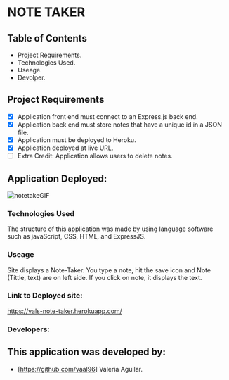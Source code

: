 # NOTE TAKER 

## Table of Contents

- Project Requirements.
- Technologies Used.
- Useage.
- Devolper.

## Project Requirements

- [x] Application front end must connect to an Express.js back end.
- [x] Application back end must store notes that have a unique id in a JSON file.
- [x] Application must be deployed to Heroku.
- [x] Application deployed at live URL.
- [ ] Extra Credit: Application allows users to delete notes.

## Application Deployed: 

![notetakeGIF](https://user-images.githubusercontent.com/90650792/138399837-4d4dc862-e9f8-42cd-92d5-ca44f0aa3ab3.gif)




### Technologies Used

The structure of this application was made by using language software such as javaScript, CSS, HTML, and ExpressJS.

### Useage
Site displays a Note-Taker. You type a note, hit the save icon and Note (Tittle, text) are on left side. If you click on note, it displays the text. 
### Link to Deployed site:

https://vals-note-taker.herokuapp.com/


### Developers:

## This application was developed by:

- [https://github.com/vaal96] Valeria Aguilar.
